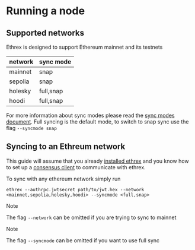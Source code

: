 # Running a node

## Supported networks

Ethrex is designed to support Ethereum mainnet and its testnets

|network|sync mode|
|-------|---------|
|mainnet|snap|
|sepolia|snap|
|holesky|full,snap|
|hoodi|full,snap|

For more information about sync modes please read the [sync modes document](./fundamentals/sync_modes.md). Full syncing is the default mode, to switch to snap sync use the flag `--syncmode snap`

## Syncing to an Ethreum network

This guide will assume that you already [installed ethrex](../getting-started/installation/README.md) and you know how to set up a [consensus client](../getting-started/consensus_client.md) to communicate with ethrex.

To sync with any ethereum network simply run

```
ethrex --authrpc.jwtsecret path/to/jwt.hex --network <mainnet,sepolia,holesky,hoodi> --syncmode <full,snap>
```

> [!NOTE]
> The flag `--network` can be omitted if you are trying to sync to mainnet

> [!NOTE]
> The flag `--syncmode` can be omitted if you want to use full sync
